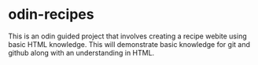 # odin-recipes
This is an odin guided project that involves creating a recipe webite using basic HTML knowledge. This will demonstrate basic knowledge for git and github along with an understanding in HTML.